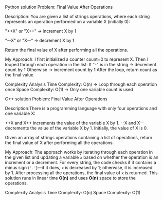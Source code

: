 Python solution
Problem: Final Value After Operations

Description:
You are given a list of strings operations, where each string represents an operation performed on a variable X (initially 0):

"++X" or "X++" → increment X by 1

"--X" or "X--" → decrement X by 1

Return the final value of X after performing all the operations.

My Approach:
I first initialized a counter count=0 to represent X. Then I looped through each operation in the list:
If "-" is in the string → decrement count by 1
Otherwise → increment count by 1
After the loop, return count as the final value.

Complexity Analysis
Time Complexity: O(n) → Loop through each operation once
Space Complexity: O(1) → Only one variable count is used

C++ solution
Problem: Final Value After Operations

Description:There is a programming language with only four operations and one variable X:

++X and X++ increments the value of the variable X by 1.
--X and X-- decrements the value of the variable X by 1.
Initially, the value of X is 0.

Given an array of strings operations containing a list of operations, return the final value of X after performing all the operations.

My Approach:
The approach works by iterating through each operation in the given list and updating a variable `x` based on whether the operation is an increment or a decrement. For every string, the code checks if it contains a minus sign (`'-'`)—if it does, `x` is decreased by 1; otherwise, it is increased by 1. After processing all the operations, the final value of `x` is returned. This solution runs in linear time **O(n)** and uses **O(n)** space to store the operations.

Complexity Analysis
Time Complexity: O(n) 
Space Complexity: O(1) 